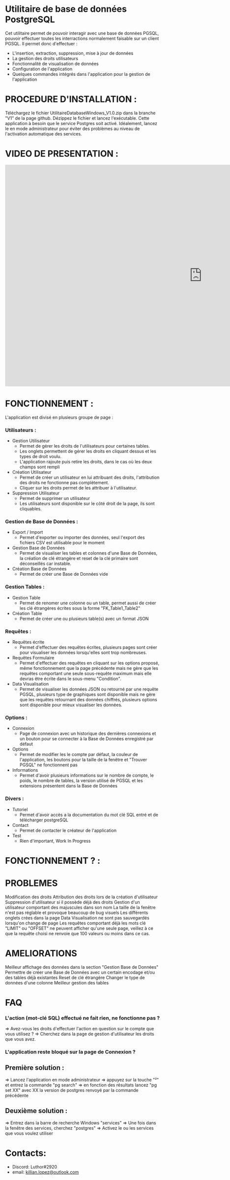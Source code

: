 # Utilitaire de base de données PostgreSQL

Cet utilitaire permet de pouvoir interagir avec une base de données PGSQL, pouvoir effectuer toutes les interractions normalement faisable sur un client PGSQL.
Il permet donc d'effectuer :
- L'insertion, extraction, suppression, mise à jour de données
- La gestion des droits utilisateurs
- Fonctionnalité de visualisation de données
- Configuration de l'application 
- Quelques commandes intégrés dans l'application pour la gestion de l'application


PROCEDURE D'INSTALLATION :
=======================
Téléchargez le fichier UtilitaireDatabaseWindows_V1.0.zip dans la branche "V1" de la page github.
Dézippez le fichier et lancez l'exécutable.
Cette application à besoin que le service Postgres soit activé.
Idéalement, lancez le en mode administrateur pour éviter des problèmes au niveau de l'activation automatique des services.


VIDEO DE PRESENTATION :
====================================

<iframe width="1280" height="720" src="https://www.youtube.com/embed/MO04eJpqQ1U" title="Présentation OpenAdmin" frameborder="0" allow="accelerometer; autoplay; clipboard-write; encrypted-media; gyroscope; picture-in-picture; web-share" allowfullscreen></iframe>


FONCTIONNEMENT :
====================================

L'application est divisé en plusieurs groupe de page : 

### Utilisateurs : 
- Gestion Utilisateur
  - Permet de gérer les droits de l'utilisateurs pour certaines tables.
  - Les onglets permettent de gérer les droits en cliquant dessus et les types de droit voulu.
  - L'application rajoute puis retire les droits, dans le cas où les deux champs sont rempli
- Création Utilisateur
  - Permet de créer un utilisateur en lui attribuant des droits, l'attribution des droits ne fonctionne pas complètement.
  - Cliquer sur les droits permet de les attribuer à l'utilisateur.
- Suppression Utilisateur
  - Permet de supprimer un utilisateur
  - Les utilisateurs sont disponible sur le côté droit de la page, ils sont cliquables.


### Gestion de Base de Données : 
- Export / Import
  - Permet d'exporter ou importer des données, seul l'export des fichiers CSV est utilisable pour le moment
- Gestion Base de Données
  - Permet de visualiser les tables et colonnes d'une Base de Données, la création de clé étrangère et reset de la clé primaire sont déconseillés car instable.
- Création Base de Données
  - Permet de créer une Base de Données vide


### Gestion Tables : 
- Gestion Table
  - Permet de renomer une colonne ou un table, permet aussi de créer les clé étrangères écrites sous la forme "FK_Table1_Table2"
- Création Table
  - Permet de créer une ou plusieurs table(s) avec un format JSON


### Requêtes : 
- Requêtes écrite
  - Permet d'effectuer des requêtes écrites, plusieurs pages sont créer pour visualiser les données lorsqu'elles sont trop nombreuses. 
- Requêtes Formulaire
  - Permet d'effectuer des requêtes en cliquant sur les options proposé, même fonctionnement que la page précédente mais ne gère que les requêtes comportant une seule sous-requête maximum mais elle devras être écrite dans le sous-menu "Condition".
- Data Visualisation
  - Permet de visualiser les données JSON ou retourné par une requête PGSQL, plusieurs type de graphiques sont disponible mais ne gère que les requêtes retournant des données chiffrés, plusieurs options sont disponible pour mieux visualiser les données.


### Options : 
- Connexion
  - Page de connexion avec un historique des dernières connexions et un bouton pour se connecter à la Base de Données enregistré par défaut
- Options
  - Permet de modifier les le compte par défaut, la couleur de l'application, les boutons pour la taille de la fenêtre et "Trouver PGSQL" ne fonctionnent pas
- Informations
  - Permet d'avoir plusieurs informations sur le nombre de compte, le poids, le nombre de tables, la version utilisé de PGSQL et les extensions présentent dans la Base de Données 


### Divers : 
- Tutoriel
  - Permet d'avoir accès a la documentation du mot clé SQL entré et de télécharger postgreSQL
- Contact
  - Permet de contacter le créateur de l'application
- Test
  - Rien d'important, Work In Progress

FONCTIONNEMENT ? :
====================================




PROBLEMES
==========================

Modification des droits
Attribution des droits lors de la création d'utilisateur
Suppression d'utilisateur si il possède déjà des droits
Gestion d'un utilisateur comportant des majuscules dans son nom
La taille de la fenêtre n'est pas réglable et provoque beaucoup de bug visuels
Les différents onglets crées dans la page Data Visualisation ne sont pas sauvegardés lorsqu'on change de page
Les requêtes comportant déjà les mots clé "LIMIT" ou "OFFSET" ne peuvent afficher qu'une seule page, veillez à ce que la requête choisi ne renvoie que 100 valeurs ou moins dans ce cas.


AMELIORATIONS
==========================

Meilleur affichage des données dans la section "Gestion Base de Données"
Permettre de créer une Base de Données avec un certain encodage et/ou des tables déjà existantes
Reset de clé étrangère 
Changer le type de données d'une colonne
Meilleur gestion des tables


FAQ
==========================

### L'action (mot-clé SQL) effectué ne fait rien, ne fonctionne pas ?

=> Avez-vous les droits d'effectuer l'action en question sur le compte que vous utilisez ?
=> Cherchez dans la page de gestion d'utilisateur les droits que vous avez.

### L'application reste bloqué sur la page de Connexion ?

## Première solution :

=> Lancez l'application en mode administrateur
=> appuyez sur la touche "²" et entrez la commande "pg search"
=> en fonction des résultats lancez "pg set XX" avec XX la version de postgres renvoyé par la commande précédente

## Deuxième solution :

=> Entrez dans la barre de recherche Windows "services"
=> Une fois dans la fenêtre des services, cherchez "postgres"
=> Activez le ou les services que vous voulez utiliser

Contacts:
=======================
- Discord: Luthor#2920
- email: killian.lopez@outlook.com
